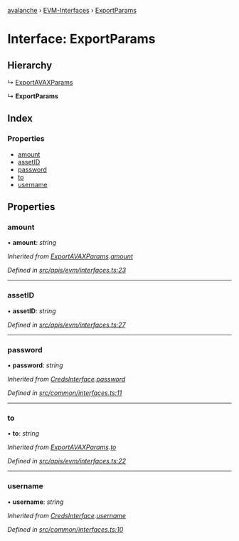 [avalanche](../README.md) › [EVM-Interfaces](../modules/evm_interfaces.md) › [ExportParams](evm_interfaces.exportparams.md)

# Interface: ExportParams

## Hierarchy

  ↳ [ExportAVAXParams](evm_interfaces.exportavaxparams.md)

  ↳ **ExportParams**

## Index

### Properties

* [amount](evm_interfaces.exportparams.md#amount)
* [assetID](evm_interfaces.exportparams.md#assetid)
* [password](evm_interfaces.exportparams.md#password)
* [to](evm_interfaces.exportparams.md#to)
* [username](evm_interfaces.exportparams.md#username)

## Properties

###  amount

• **amount**: *string*

*Inherited from [ExportAVAXParams](evm_interfaces.exportavaxparams.md).[amount](evm_interfaces.exportavaxparams.md#amount)*

*Defined in [src/apis/evm/interfaces.ts:23](https://github.com/ava-labs/avalanchejs/blob/8c220c6/src/apis/evm/interfaces.ts#L23)*

___

###  assetID

• **assetID**: *string*

*Defined in [src/apis/evm/interfaces.ts:27](https://github.com/ava-labs/avalanchejs/blob/8c220c6/src/apis/evm/interfaces.ts#L27)*

___

###  password

• **password**: *string*

*Inherited from [CredsInterface](common_interfaces.credsinterface.md).[password](common_interfaces.credsinterface.md#password)*

*Defined in [src/common/interfaces.ts:11](https://github.com/ava-labs/avalanchejs/blob/8c220c6/src/common/interfaces.ts#L11)*

___

###  to

• **to**: *string*

*Inherited from [ExportAVAXParams](evm_interfaces.exportavaxparams.md).[to](evm_interfaces.exportavaxparams.md#to)*

*Defined in [src/apis/evm/interfaces.ts:22](https://github.com/ava-labs/avalanchejs/blob/8c220c6/src/apis/evm/interfaces.ts#L22)*

___

###  username

• **username**: *string*

*Inherited from [CredsInterface](common_interfaces.credsinterface.md).[username](common_interfaces.credsinterface.md#username)*

*Defined in [src/common/interfaces.ts:10](https://github.com/ava-labs/avalanchejs/blob/8c220c6/src/common/interfaces.ts#L10)*
